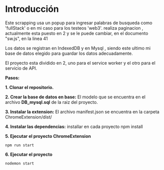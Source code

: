 # Introducción


Este scrapping usa un popup para ingresar palabras de busqueda como 'fullStack' o en mi caso para los testeos 'web3'.
realiza paginacion , actualmente esta puesto en 2 y se le puede cambiar, en el documento "sw.js", en la linea 41

Los datos se registran en IndexedDB y en Mysql , siendo este ultimo mi base de datos elegido para guardar los datos adecuadamente.

El proyecto esta dividido en 2, uno para el service worker y el otro para el servicio de API.

**Pasos:**

**1. Clonar el repositorio.**

**2. Crear la base de datos en base:** El modelo que se encuentra en el archivo **DB_mysql.sql** de la raiz del proyecto.

**3.  Instalar la extension:** El archivo manifest.json se encuentra en la carpeta ChromeExtension/dist/  

**4. Instalar las dependencias:** installar en cada proyecto
    npm install

**5. Ejecutar el proyecto ChromeExtension**

    npm run start

**6. Ejecutar el proyecto**

    nodemon start



